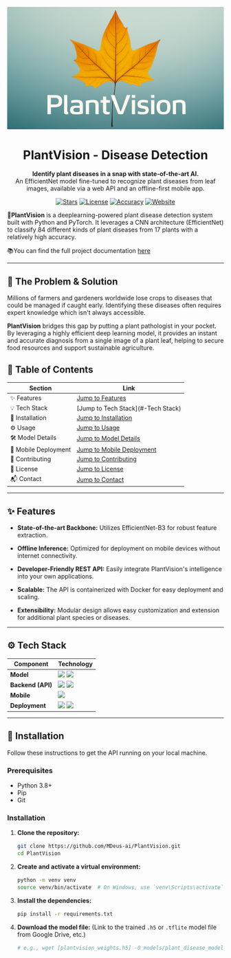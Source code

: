 <p align="center">
  <img src="logo/logo.png" alt="PlantVision Banner" style="max-height: 450px; width: 100%; height: auto;" />
</p>

<h1 align="center">PlantVision - Disease Detection</h1>

<p align="center">
  <strong>Identify plant diseases in a snap with state-of-the-art AI.</strong><br/>
  An EfficientNet model fine-tuned to recognize plant diseases from leaf images, available via a web API and an offline-first mobile app.
</p>

<!-- BADGES: Go to shields.io to create these. They make your project look professional. -->
<p align="center">
  <a href="https://github.com/MDeus-ai/PlantVision/stargazers"><img src="https://img.shields.io/github/stars/MDeus-ai/PlantVision?style=for-the-badge" alt="Stars"></a>
  <a href="https://github.com/MDeus-ai/PlantVision/blob/main/LICENSE"><img src="https://img.shields.io/github/license/MDeus-ai/PlantVision?style=for-the-badge" alt="License"></a>
  <a href="#"><img src="https://img.shields.io/badge/Model%20Accuracy-98.5%25-green?style=for-the-badge" alt="Accuracy"></a>
  <a href="https://muhumuzadeus.netlify.app/projects/plantvision-cv001dd"><img src="https://img.shields.io/badge/Website-Live-blue?style=for-the-badge" alt="Website"></a>
</p>


**🌿PlantVision** is a deeplearning-powered plant disease detection system built
with Python and PyTorch. It leverages a CNN architecture (EfficientNet) to classify 84 
different kinds of plant diseases from 17 plants with a relatively high accuracy.


📚You can find the full project documentation [here](https://muhumuzadeus.netlify.app/projects/plantvision-cv001dd)

---
## 🤔 The Problem & Solution

Millions of farmers and gardeners worldwide lose crops to diseases that 
could be managed if caught early. Identifying these diseases often requires 
expert knowledge which isn't always accessible.

**PlantVision** bridges this gap by putting a plant pathologist in your pocket. 
By leveraging a highly efficient deep learning model, it provides an instant and accurate diagnosis from a single image of a plant leaf, 
helping to secure food resources and support sustainable agriculture.

## 📑 Table of Contents
| Section              | Link                                             |
|----------------------|--------------------------------------------------|
| ✨ Features           | [Jump to Features](#-features)                   
| 💡 Tech Stack        | [Jump to Tech Stack](#-Tech Stack)               
| 🚀 Installation      | [Jump to Installation](#️-installation)          |
| ⚙️ Usage             | [Jump to Usage](#-Usage)                         
| 🛠️ Model Details    | [Jump to Model Details](#-dataset)               |
| 📱 Mobile Deployment | [Jump to Mobile Deployment](#-mobile-deployment) |
| 🤝 Contributing      | [Jump to Contributing](#-contributing)           |
| 📄 License           | [Jump to License](#-license)                     |
| 📬 Contact           | [Jump to Contact](#-contact)                     |

---

## ✨ Features

- **State-of-the-art Backbone:** Utilizes EfficientNet-B3 for robust feature extraction.

- **Offline Inference:** Optimized for deployment on mobile devices without internet connectivity.

- **Developer-Friendly REST API:** Easily integrate PlantVision's intelligence into your own applications.
- **Scalable:** The API is containerized with Docker for easy deployment and scaling.
- **Extensibility:** Modular design allows easy customization and extension for additional plant species or diseases.

---

## ⚙️ Tech Stack
| Component         | Technology                                                                                                                                                                                                                       |
| ----------------- |----------------------------------------------------------------------------------------------------------------------------------------------------------------------------------------------------------------------------------|
| **Model**         | <img src="https://img.shields.io/badge/PyTorch-EE4C2C?logo=pytorch&logoColor=white&style=flat-square"/> <img src="https://img.shields.io/badge/EfficientNet-B3-009688?style=flat-square)">                                       |
| **Backend (API)** | <img src="https://img.shields.io/badge/FastAPI-009688?logo=fastapi&logoColor=white&style=flat-square"/> <img src="https://img.shields.io/badge/Python-3.9-3776AB?logo=python&logoColor=white&style=flat-square"/>                |
| **Mobile**        | <img src="https://img.shields.io/badge/Flutter-02569B?logo=flutter&logoColor=white&style=flat-square"/> |
| **Deployment**    | <img src="https://img.shields.io/badge/Docker-2496ED?logo=docker&logoColor=white&style=flat-square"/> <img src="https://img.shields.io/badge/GCP%20/AWS-4285F4?logo=googlecloud&logoColor=white&style=flat-square"/>             |


---

## 🚀 Installation

Follow these instructions to get the API running on your local machine.

### Prerequisites

- Python 3.8+
- Pip
- Git

### Installation

1.  **Clone the repository:**
    ```bash
    git clone https://github.com/MDeus-ai/PlantVision.git
    cd PlantVision
    ```

2.  **Create and activate a virtual environment:**
    ```bash
    python -m venv venv
    source venv/bin/activate  # On Windows, use `venv\Scripts\activate`
    ```

3.  **Install the dependencies:**
    ```bash
    pip install -r requirements.txt
    ```

4.  **Download the model file:**
    (Link to the trained `.h5` or `.tflite` model file from Google Drive, etc.)
    ```bash
    # e.g., wget [plantvision_weights.h5] -O models/plant_disease_model.h5
    ```

